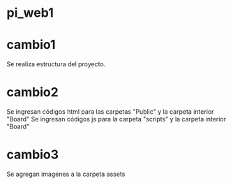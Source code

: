 # pi_web1

# cambio1
Se realiza estructura del proyecto.

# cambio2
Se ingresan códigos html para las carpetas "Public" y la carpeta interior "Board"
Se ingresan códigos js para la carpeta "scripts" y la carpeta interior "Board"

#  cambio3
Se agregan imagenes a la carpeta assets